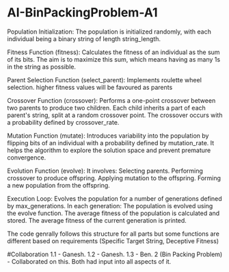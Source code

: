 # AI-BinPackingProblem-A1
Population Initialization: The population is initialized randomly, with each individual being a binary string of length string_length.

Fitness Function (fitness): Calculates the fitness of an individual as the sum of its bits. The aim is to maximize this sum, which means having as many 1s in the string as possible.

Parent Selection Function (select_parent): Implements roulette wheel selection. higher fitness values will be favoured as parents

Crossover Function (crossover): Performs a one-point crossover between two parents to produce two children. Each child inherits a part of each parent's string, split at a random crossover point. The crossover occurs with a probability defined by crossover_rate.

Mutation Function (mutate): Introduces variability into the population by flipping bits of an individual with a probability defined by mutation_rate. It helps the algorithm to explore the solution space and prevent premature convergence.

Evolution Function (evolve): It involves: Selecting parents. Performing crossover to produce offspring. Applying mutation to the offspring. Forming a new population from the offspring.

Execution Loop: Evolves the population for a number of generations defined by max_generations. In each generation: The population is evolved using the evolve function. The average fitness of the population is calculated and stored. The average fitness of the current generation is printed.

The code genrally follows this structure for all parts but some functions are different based on requirements (Specific Target String, Deceptive Fitness)

#Collaboration 
  1.1 - Ganesh.
    1.2 - Ganesh.
      1.3 - Ben.
        2 (Bin Packing Problem) - Collaborated on this. Both had input into all aspects of it.

